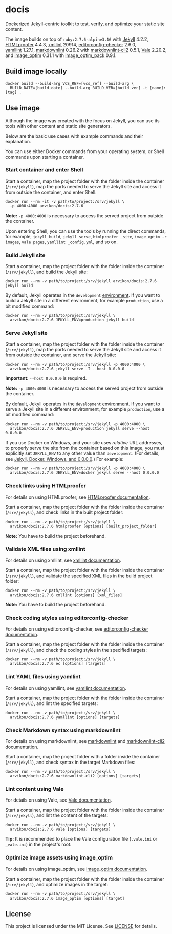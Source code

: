# docis

Dockerized Jekyll-centric toolkit to test,
verify, and optimize your static site content.

The image builds on top of `ruby:2.7.6-alpine3.16` with
[Jekyll](https://jekyllrb.com/) 4.2.2,
[HTMLproofer](https://github.com/gjtorikian/html-proofer) 4.4.3,
[xmllint](http://xmlsoft.org/xmllint.html) 20914,
[editorconfig-checker](https://editorconfig-checker.github.io/) 2.6.0,
[yamllint](https://github.com/adrienverge/yamllint) 1.27.1,
[markdownlint](https://github.com/DavidAnson/markdownlint) 0.26.2 with
[markdownlint-cli2](https://github.com/DavidAnson/markdownlint-cli2) 0.5.1,
[Vale](https://github.com/errata-ai/vale) 2.20.2, and
[image_optim](https://github.com/toy/image_optim) 0.31.1 with
[image_optim_pack](https://github.com/toy/image_optim_pack) 0.9.1.

## Build image locally

```console
docker build --build-arg VCS_REF=[vcs_ref] --build-arg \
  BUILD_DATE=[build_date] --build-arg BUILD_VER=[build_ver] -t [name]:[tag] .
```

## Use image

Although the image was created with the focus on Jekyll, you can
use its tools with other content and static site generators.

Below are the basic use cases with example commands and their explanation.

You can use either Docker commands from your operating system,
or Shell commands upon starting a container.

### Start container and enter Shell

Start a container, map the project folder with the folder inside the
container (`/srv/jekyll`), map the ports needed to serve the Jekyll
site and access it from outside the container, and enter Shell:

```console
docker run --rm -it -v path/to/project:/srv/jekyll \
  -p 4000:4000 arvikon/docis:2.7.6
```

**Note:** `-p 4000:4000` is necessary to access
the served project from outside the container.

Upon entering Shell, you can use the tools by running the direct commands,
for example, `jekyll build`, `jekyll serve`, `htmlproofer _site`,
`image_optim -r images`, `vale pages`, `yamllint _config.yml`, and so on.

### Build Jekyll site

Start a container, map the project folder with the folder inside
the container (`/srv/jekyll`), and build the Jekyll site:

```console
docker run --rm -v path/to/project:/srv/jekyll arvikon/docis:2.7.6 jekyll build
```

By default, Jekyll operates in the `development`
[environment](https://jekyllrb.com/docs/configuration/environments/).
If you want to build a Jekyll site in a different environment,
for example `production`, use a bit modified command:

```console
docker run --rm -v path/to/project:/srv/jekyll \
  arvikon/docis:2.7.6 JEKYLL_ENV=production jekyll build
```

### Serve Jekyll site

Start a container, map the project folder with the folder inside the
container (`/srv/jekyll`), map the ports needed to serve the Jekyll site
and access it from outside the container, and serve the Jekyll site:

```console
docker run --rm -v path/to/project:/srv/jekyll -p 4000:4000 \
  arvikon/docis:2.7.6 jekyll serve -I --host 0.0.0.0
```

**Important:** `--host 0.0.0.0` is required.

**Note:** `-p 4000:4000` is necessary to access
the served project from outside the container.

By default, Jekyll operates in the `development`
[environment](https://jekyllrb.com/docs/configuration/environments/).
If you want to serve a Jekyll site in a different environment,
for example `production`, use a bit modified command:

```console
docker run --rm -v path/to/project:/srv/jekyll -p 4000:4000 \
  arvikon/docis:2.7.6 JEKYLL_ENV=production jekyll serve --host 0.0.0.0
```

If you use Docker on Windows, and your site uses _relative_ URL addresses,
to properly serve the site from the container based on this image,
you must explicitly set `JEKYLL_ENV` to any other value than `development`.
(For details, see [Jekyll, Docker, Windows, and 0.0.0.0](https://tonyho.net/jekyll-docker-windows-and-0-0-0-0/).)
For example:

```console
docker run --rm -v path/to/project:/srv/jekyll -p 4000:4000 \
  arvikon/docis:2.7.6 JEKYLL_ENV=docker jekyll serve --host 0.0.0.0
```

### Check links using HTMLproofer

For details on using HTMLproofer, see
[HTMLproofer documentation](https://github.com/gjtorikian/html-proofer/).

Start a container, map the project folder with the folder inside the
container (`/srv/jekyll`), and check links in the built project folder:

```console
docker run --rm -v path/to/project:/srv/jekyll \
  arvikon/docis:2.7.6 htmlproofer [options] [built_project_folder]
```

**Note:** You have to build the project beforehand.

### Validate XML files using xmllint

For details on using xmllint, see
[xmllint documentation](http://xmlsoft.org/xmllint.html).

Start a container, map the project folder with the folder
inside the container (`/srv/jekyll`), and validate the
specified XML files in the build project folder:

```console
docker run --rm -v path/to/project:/srv/jekyll \
  arvikon/docis:2.7.6 xmllint [options] [xml_files]
```

**Note:** You have to build the project beforehand.

### Check coding styles using editorconfig-checker

For details on using editorconfig-checker, see
[editorconfig-checker documentation](https://editorconfig-checker.github.io/).

Start a container, map the project folder with the folder inside the container
(`/srv/jekyll`), and check the coding styles in the specified targets:

```console
docker run --rm -v path/to/project:/srv/jekyll \
  arvikon/docis:2.7.6 ec [options] [targets]
```

### Lint YAML files using yamllint

For details on using yamllint, see
[yamllint documentation](https://yamllint.readthedocs.io/).

Start a container, map the project folder with the folder inside
the container (`/srv/jekyll`), and lint the specified targets:

```console
docker run --rm -v path/to/project:/srv/jekyll \
  arvikon/docis:2.7.6 yamllint [options] [targets]
```

### Check Markdown syntax using markdownlint

For details on using markdownlint, see
[markdownlint](https://github.com/DavidAnson/markdownlint) and
[markdownlint-cli2](https://github.com/DavidAnson/markdownlint-cli2)
documentation.

Start a container, map the project folder with a folder inside the
container (`/srv/jekyll`), and check syntax in the target Markdown files:

```console
docker run --rm -v path/to/project:/srv/jekyll \
  arvikon/docis:2.7.6 markdownlint-cli2 [options] [targets]
```

### Lint content using Vale

For details on using Vale, see
[Vale documentation](https://vale.sh/docs/vale-cli/installation/).

Start a container, map the project folder with the folder inside the
container (`/srv/jekyll`), and lint the content of the targets:

```console
docker run --rm -v path/to/project:/srv/jekyll \
  arvikon/docis:2.7.6 vale [options] [targets]
```

**Tip:** It is recommended to place the Vale configuration
file (`.vale.ini` or `_vale.ini`) in the project's root.

### Optimize image assets using image_optim

For details on using image_optim, see
[image_optim documentation](https://github.com/toy/image_optim/).

Start a container, map the project folder with the folder inside the
container (`/srv/jekyll`), and optimize images in the target:

```console
docker run --rm -v path/to/project:/srv/jekyll \
  arvikon/docis:2.7.6 image_optim [options] [target]
```

## License

This project is licensed under the MIT License.
See [LICENSE](https://github.com/arvikon/docis-docker/blob/master/LICENSE)
for details.
